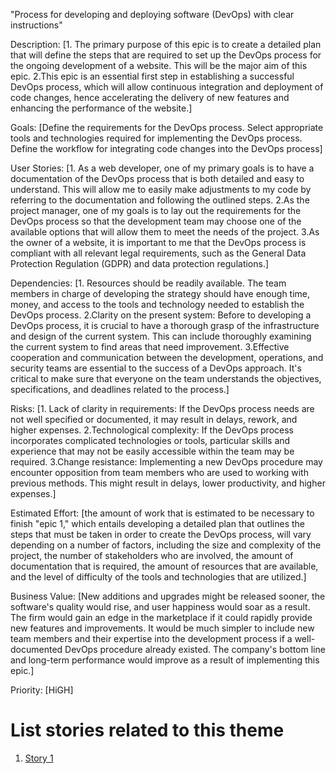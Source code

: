 "Process for developing and deploying software (DevOps) with clear instructions"

Description: [1. The primary purpose of this epic is to create a detailed plan that will define the steps that are required to set up the DevOps process for the ongoing development of a website. This will be the major aim of this epic.
2.This epic is an essential first step in establishing a successful DevOps process, which will allow continuous integration and deployment of code changes, hence accelerating the delivery of new features and enhancing the performance of the website.]

Goals: [Define the requirements for the DevOps process.
 Select appropriate tools and technologies required for implementing the DevOps process.
 Define the workflow for integrating code changes into the DevOps process]

User Stories: [1. As a web developer, one of my primary goals is to have a documentation of the DevOps process that is both detailed and easy to understand. This will allow me to easily make adjustments to my code by referring to the documentation and following the outlined steps.
2.As the project manager, one of my goals is to lay out the requirements for the DevOps process so that the development team may choose one of the available options that will allow them to meet the needs of the project.
3.As the owner of a website, it is important to me that the DevOps process is compliant with all relevant legal requirements, such as the General Data Protection Regulation (GDPR) and data protection regulations.]

Dependencies: [1. Resources should be readily available. The team members in charge of developing the strategy should have enough time, money, and access to the tools and technology needed to establish the DevOps process.
2.Clarity on the present system: Before to developing a DevOps process, it is crucial to have a thorough grasp of the infrastructure and design of the current system. This can include thoroughly examining the current system to find areas that need improvement.
3.Effective cooperation and communication between the development, operations, and security teams are essential to the success of a DevOps approach. It's critical to make sure that everyone on the team understands the objectives, specifications, and deadlines related to the process.]

Risks: [1. Lack of clarity in requirements: If the DevOps process needs are not well specified or documented, it may result in delays, rework, and higher expenses.
2.Technological complexity: If the DevOps process incorporates complicated technologies or tools, particular skills and experience that may not be easily accessible within the team may be required.
3.Change resistance: Implementing a new DevOps procedure may encounter opposition from team members who are used to working with previous methods. This might result in delays, lower productivity, and higher expenses.]

Estimated Effort: [the amount of work that is estimated to be necessary to finish "epic 1," which entails developing a detailed plan that outlines the steps that must be taken in order to create the DevOps process, will vary depending on a number of factors, including the size and complexity of the project, the number of stakeholders who are involved, the amount of documentation that is required, the amount of resources that are available, and the level of difficulty of the tools and technologies that are utilized.]

Business Value: [New additions and upgrades might be released sooner, the software's quality would rise, and user happiness would soar as a result. The firm would gain an edge in the marketplace if it could rapidly provide new features and improvements. It would be much simpler to include new team members and their expertise into the development process if a well-documented DevOps procedure already existed. The company's bottom line and long-term performance would improve as a result of implementing this epic.]

Priority: [HiGH]

# List stories related to this theme
1. [Story 1](documentation/templates/theme/initiatives/epics/stories/story_template.md)